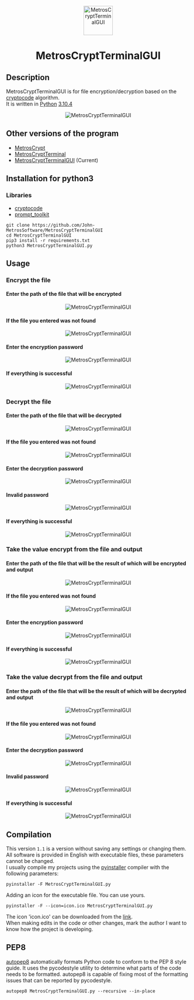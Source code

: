 <p align="center"> 
  <img src="https://user-images.githubusercontent.com/107058068/172821950-664bb083-8a47-4a26-b43d-e61551716b01.png" alt="MetrosCryptTerminalGUI" width="80px" height="80px">
</p>
<h1 align="center">MetrosCryptTerminalGUI</h1>

## Description
MetrosCryptTerminalGUI is for file encryption/decryption based on the <a href="https://pypi.org/project/cryptocode/">cryptocode</a> algorithm.<br>
It is written in <a href="https://python.org">Python</a> <a href="https://www.python.org/downloads/release/python-3104/">3.10.4</a> 

<p align="center"> 
  <img src="https://user-images.githubusercontent.com/107058068/177609108-ea5da88a-5a21-4732-a44e-fa4306e7c08d.png" alt="MetrosCryptTerminalGUI">
</p>

 



## Other versions of the program
- <a href="https://github.com/John-MetrosSoftware/MetrosCrypt">MetrosCrypt</a>
- <a href="https://github.com/John-MetrosSoftware/MetrosCryptTerminal">MetrosCryptTerminal</a>
- <a href="https://github.com/John-MetrosSoftware/MetrosCryptTerminalGUI">MetrosCryptTerminalGUI</a> (Current)
 
 

## Installation for python3
### Libraries
- <a href="https://pypi.org/project/cryptocode/">cryptocode</a>
- <a href="https://pypi.org/project/prompt-toolkit/0.5/">prompt_toolkit</a>
```
git clone https://github.com/John-MetrosSoftware/MetrosCryptTerminalGUI
cd MetrosCryptTerminalGUI
pip3 install -r requirements.txt
python3 MetrosCryptTerminalGUI.py
```
## Usage
### Encrypt the file
#### Enter the path of the file that will be encrypted
<p align="center"> 
  <img src="https://user-images.githubusercontent.com/107058068/177609241-f48f058d-1456-4644-be15-5582255720c6.png" alt="MetrosCryptTerminalGUI">
</p>
 
#### If the file you entered was not found
<p align="center"> 
  <img src="https://user-images.githubusercontent.com/107058068/177609371-7c308e83-6e36-4759-af26-f32b4ebf9691.png" alt="MetrosCryptTerminalGUI">
</p>

#### Enter the encryption password
<p align="center"> 
  <img src="https://user-images.githubusercontent.com/107058068/177609645-b16a02dd-7fbc-4afe-8f7c-6fd1f76e7d3e.png" alt="MetrosCryptTerminalGUI">
</p>
 
#### If everything is successful
<p align="center"> 
  <img src="https://user-images.githubusercontent.com/107058068/177610079-786901ec-da27-4a35-a75f-16e55ca2205a.png" alt="MetrosCryptTerminalGUI">
</p>
 
### Decrypt the file
#### Enter the path of the file that will be decrypted
<p align="center"> 
  <img src="https://user-images.githubusercontent.com/107058068/177609241-f48f058d-1456-4644-be15-5582255720c6.png" alt="MetrosCryptTerminalGUI">
</p>

#### If the file you entered was not found
<p align="center"> 
  <img src="https://user-images.githubusercontent.com/107058068/177609371-7c308e83-6e36-4759-af26-f32b4ebf9691.png" alt="MetrosCryptTerminalGUI">
</p>

#### Enter the decryption password
<p align="center"> 
  <img src="https://user-images.githubusercontent.com/107058068/177610578-bb39c2c8-96e9-4c7b-b15b-2b58c94b27ba.png" alt="MetrosCryptTerminalGUI">
</p>

#### Invalid password
<p align="center"> 
  <img src="https://user-images.githubusercontent.com/107058068/177610672-41dae3d8-2262-48bd-83f3-68edfc2aa053.png" alt="MetrosCryptTerminalGUI">
</p>

#### If everything is successful
<p align="center"> 
  <img src="https://user-images.githubusercontent.com/107058068/177610799-a10c0380-6fbf-4f12-82ac-651931d5e3b6.png" alt="MetrosCryptTerminalGUI">
</p>
 
### Take the value encrypt from the file and output
#### Enter the path of the file that will be the result of which will be encrypted and output
<p align="center"> 
  <img src="https://user-images.githubusercontent.com/107058068/177609241-f48f058d-1456-4644-be15-5582255720c6.png" alt="MetrosCryptTerminalGUI">
</p>

#### If the file you entered was not found
<p align="center"> 
  <img src="https://user-images.githubusercontent.com/107058068/177609371-7c308e83-6e36-4759-af26-f32b4ebf9691.png" alt="MetrosCryptTerminalGUI">
</p>

#### Enter the encryption password
<p align="center"> 
  <img src="https://user-images.githubusercontent.com/107058068/177609645-b16a02dd-7fbc-4afe-8f7c-6fd1f76e7d3e.png" alt="MetrosCryptTerminalGUI">
</p>

#### If everything is successful
<p align="center"> 
  <img src="https://user-images.githubusercontent.com/107058068/177611097-c26482fc-b3f3-404a-b172-8e384c7cacd4.png" alt="MetrosCryptTerminalGUI">
</p>

 

### Take the value decrypt from the file and output
#### Enter the path of the file that will be the result of which will be decrypted and output
<p align="center"> 
  <img src="https://user-images.githubusercontent.com/107058068/177609241-f48f058d-1456-4644-be15-5582255720c6.png" alt="MetrosCryptTerminalGUI">
</p>

#### If the file you entered was not found
<p align="center"> 
  <img src="https://user-images.githubusercontent.com/107058068/177609371-7c308e83-6e36-4759-af26-f32b4ebf9691.png" alt="MetrosCryptTerminalGUI">
</p>

#### Enter the decryption password
<p align="center"> 
  <img src="https://user-images.githubusercontent.com/107058068/177611823-e0bddfac-ec99-49be-b665-41b3fd1630ee.png" alt="MetrosCryptTerminalGUI">
</p>

#### Invalid password
<p align="center"> 
  <img src="https://user-images.githubusercontent.com/107058068/177611972-bb1a5bea-420e-4ad7-96ef-4a07e1dcc4a6.png" alt="MetrosCryptTerminalGUI">
</p>

#### If everything is successful
<p align="center"> 
  <img src="https://user-images.githubusercontent.com/107058068/177611440-73b42a99-0d8c-42f3-b76b-478264b8c8fc.png" alt="MetrosCryptTerminalGUI">
</p>

 
 ## Compilation
This version `1.1` is a version without saving any settings or changing them.<br>
All software is provided in English with executable files, these parameters cannot be changed.<br>
I usually compile my projects using the <a href="https://pypi.org/project/pyinstaller/">pyinstaller</a> compiler with the following parameters:
```
pyinstaller -F MetrosCryptTerminalGUI.py
```
Adding an icon for the executable file. You can use yours.
```
pyinstaller -F --icon=icon.ico MetrosCryptTerminalGUI.py
```
The icon 'icon.ico' can be downloaded from the <a href="https://download.flaticon.com/ru/download/icon/7721624?icon_id=7721624&author=3428&team=3428&keyword=%D0%97%D0%B0%D0%B1%D0%BB%D0%BE%D0%BA%D0%B8%D1%80%D0%BE%D0%B2%D0%B0%D1%82%D1%8C+%D1%82%D0%B5%D0%BB%D0%B5%D1%84%D0%BE%D0%BD&pack=7721572&style=Mixed&style_id=1285&format=png&color=%23000000&colored=2&size=512%2C256%2C128%2C64%2C32%2C24%2C16&selection=1&premium=&type=standard&token=03AGdBq27PWtVknlV1cRpjntK0Skz1AKUs7v05aWKzNZG9F9F1yHLUbVoqqHLhDfpK8xmzCy_x9G2NGGQQSrw0vEChiPOHlZmgZPetu8P7LXSfDhcC8z3JA3jzq1jBOmu6HY2-HXP0KnM0xxGUS5jHMiLMzbL2MkqQXPH-m4qb5HotPEgIVxndwWTEd9Cj-1J23E1mzETB-PDKitdhrT1poO-OUZMn6frg7_UeNLZZ2sejSqPLt7Da9jwr6RR7QX6_Is5EtM6kMfgGbXU2Zua2mZ8_todQdwNcm9scGi5CBQIpE4L93P1NfJBx18LhAzLutDC1lev_cHJ2RbgXUzZHX9kgvAD7v9j5kz5gfzBOGTEQtgcqwXxNWv2uL_O3Lg341o1TADm083QAFiJrJmoI1fCR8NrnHKyCJ6A795xI84u7pleo2Mm6FwhdFTUic9VUNzFt-dzvOvu_IuxAoE2D_V0dAlI2uS5jIfbAC1NvlL7Vndmc7SyxN_Zhx_0AE3sjvlcsYs2ougeWHcb7-G9nWyM1HXC5iHxp2nIT_ubAyOzDywS_MRYPq3vShzWtSKeJFuLcxNt9s1aWx-OMjRAj0HWu4LODOx3aotaLOXvpyQU0G1K_g2qpB6w3lSb-8V44LTZB5S1JUM3EivTDeMuMxATLXSOzWV6EJ3mNW5Auh3zdvJPMBX5qpXtmt1NeSGJN4K7gO-Ze5Cfuo7522pm_Mrlhbl2IwCnist4R8Y7mFSUIFSOUtEodfyj7X3PlhzIHWJ967QOilHLyxzoJxB3xZYWDIkVZshyNuorF6PjgaRmNLO7SL5ZmrRLirjhDEPPsY53LZjY-_yvg6BfdFstRv2dtYsZhZV5vwelpC8RkPMYITKRk4xdb7ivHMRb7_ZBpw68wmh8G3Sor0H7uT6INgbtjzJm0q4P9GT6RqXzF0ubFQojUofLfBA2jO355l5unIkwQgh-xoxamxGoSRdvVL_6qAJG7Bk9yuqkbimEmCRuplzgwbtLy_KsyTyi6nsWrGnhjASAv4UyA_AieVjmThe-e7g6ZXzuPXCLGjsVKEjb4XE_cQ2m5n14jxx4B8FgRydFbueUa4E7fLh1koHFJvB_YJK8_8r8BwuwSia2Q5CXHOmKJwUiMC6tvnyBIgFAW4TiMapmX2jMXO9A67kUr6M80V2P7hWietInTDOnAykx5vG032oz4o41UdehHbd6fuRVXrAAK1f10MNfrGn9jOyZG2ELmGCvxVcnhw-aAlgPLjr3ZGbcZVRGsYX0BTlc-XptVKZfIKN9b1UZVAlCa4ZctuNrXk2JEAhrKvFKQ6Oa_mb62Vt3cY2xOk_57QEHp9P-eNzh02Fv3OxfMUFtrvTQLp35G8VIzfWmDFTi4sGbBvbi9PUhF1RXwG7kGDda87u9a6RyWW6z8BPyi4KI2TOfbthI9A-A-IJgZi16Qms0tI1GmccP_aXw1FpZEAbvX46MlBhOmJsIu9hE89YOhwc3vhYmP0itR79A1oJw_EMK87KR1DM-JB4MMpt8y0kR71vhJgtqHeUFO&search=%D0%B7%D0%B0%D0%BC%D0%BE%D0%BA+%D0%B7%D0%B0%D0%BA%D1%80%D1%8B%D1%82%D1%8B%D0%B9">link</a>.<br>
When making edits in the code or other changes, mark the author I want to know how the project is developing.
## PEP8
<a href="https://pypi.org/project/autopep8/">autopep8</a> automatically formats Python code to conform to the PEP 8 style guide. It uses the pycodestyle utility to determine what parts of the code needs to be formatted. autopep8 is capable of fixing most of the formatting issues that can be reported by pycodestyle.
```
autopep8 MetrosCryptTerminalGUI.py --recursive --in-place
```
